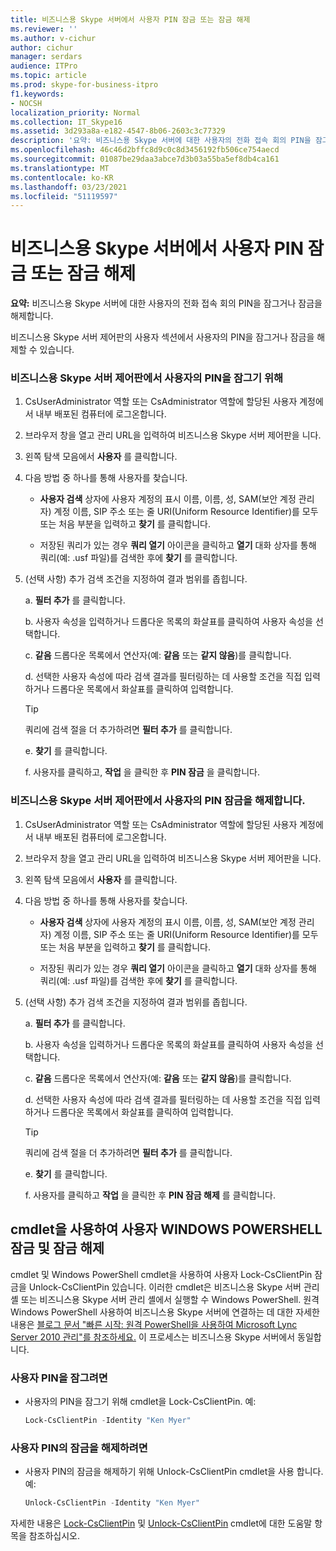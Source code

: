 ```yaml
---
title: 비즈니스용 Skype 서버에서 사용자 PIN 잠금 또는 잠금 해제
ms.reviewer: ''
ms.author: v-cichur
author: cichur
manager: serdars
audience: ITPro
ms.topic: article
ms.prod: skype-for-business-itpro
f1.keywords:
- NOCSH
localization_priority: Normal
ms.collection: IT_Skype16
ms.assetid: 3d293a8a-e182-4547-8b06-2603c3c77329
description: '요약: 비즈니스용 Skype 서버에 대한 사용자의 전화 접속 회의 PIN을 잠그거나 잠금을 해제합니다.'
ms.openlocfilehash: 46c46d2bffc8d9c0c8d3456192fb506ce754aecd
ms.sourcegitcommit: 01087be29daa3abce7d3b03a55ba5ef8db4ca161
ms.translationtype: MT
ms.contentlocale: ko-KR
ms.lasthandoff: 03/23/2021
ms.locfileid: "51119597"
---
```

# <a name="lock-or-unlock-a-user-pin-in-skype-for-business-server"></a>비즈니스용 Skype 서버에서 사용자 PIN 잠금 또는 잠금 해제
 
**요약:** 비즈니스용 Skype 서버에 대한 사용자의 전화 접속 회의 PIN을 잠그거나 잠금을 해제합니다.
  
비즈니스용 Skype 서버 제어판의 사용자  섹션에서 사용자의 PIN을 잠그거나 잠금을 해제할 수 있습니다.
  
### <a name="to-lock-a-users-pin-in-skype-for-business-server-control-panel"></a>비즈니스용 Skype 서버 제어판에서 사용자의 PIN을 잠그기 위해

1. CsUserAdministrator 역할 또는 CsAdministrator 역할에 할당된 사용자 계정에서 내부 배포된 컴퓨터에 로그온합니다.
    
2. 브라우저 창을 열고 관리 URL을 입력하여 비즈니스용 Skype 서버 제어판을 니다.  
    
3. 왼쪽 탐색 모음에서 **사용자** 를 클릭합니다.
    
4. 다음 방법 중 하나를 통해 사용자를 찾습니다.
    
    - **사용자 검색** 상자에 사용자 계정의 표시 이름, 이름, 성, SAM(보안 계정 관리자) 계정 이름, SIP 주소 또는 줄 URI(Uniform Resource Identifier)를 모두 또는 처음 부분을 입력하고 **찾기** 를 클릭합니다.
    
    - 저장된 쿼리가 있는 경우 **쿼리 열기** 아이콘을 클릭하고 **열기** 대화 상자를 통해 쿼리(예: .usf 파일)를 검색한 후에 **찾기** 를 클릭합니다.
    
5. (선택 사항) 추가 검색 조건을 지정하여 결과 범위를 좁힙니다.
    
   a. **필터 추가** 를 클릭합니다.
    
   b. 사용자 속성을 입력하거나 드롭다운 목록의 화살표를 클릭하여 사용자 속성을 선택합니다.
    
   c. **같음** 드롭다운 목록에서 연산자(예: **같음** 또는 **같지 않음**)를 클릭합니다.
    
   d. 선택한 사용자 속성에 따라 검색 결과를 필터링하는 데 사용할 조건을 직접 입력하거나 드롭다운 목록에서 화살표를 클릭하여 입력합니다.
    
    > [!TIP]
    > 쿼리에 검색 절을 더 추가하려면 **필터 추가** 를 클릭합니다. 
  
   e. **찾기** 를 클릭합니다.
    
   f. 사용자를 클릭하고, **작업** 을 클릭한 후 **PIN 잠금** 을 클릭합니다.
    
### <a name="to-unlock-a-users-pin-in-skype-for-business-server-control-panel"></a>비즈니스용 Skype 서버 제어판에서 사용자의 PIN 잠금을 해제합니다.

1. CsUserAdministrator 역할 또는 CsAdministrator 역할에 할당된 사용자 계정에서 내부 배포된 컴퓨터에 로그온합니다.
    
2. 브라우저 창을 열고 관리 URL을 입력하여 비즈니스용 Skype 서버 제어판을 니다.  
    
3. 왼쪽 탐색 모음에서 **사용자** 를 클릭합니다.
    
4. 다음 방법 중 하나를 통해 사용자를 찾습니다.
    
   - **사용자 검색** 상자에 사용자 계정의 표시 이름, 이름, 성, SAM(보안 계정 관리자) 계정 이름, SIP 주소 또는 줄 URI(Uniform Resource Identifier)를 모두 또는 처음 부분을 입력하고 **찾기** 를 클릭합니다.
    
   - 저장된 쿼리가 있는 경우 **쿼리 열기** 아이콘을 클릭하고 **열기** 대화 상자를 통해 쿼리(예: .usf 파일)를 검색한 후에 **찾기** 를 클릭합니다.
    
5. (선택 사항) 추가 검색 조건을 지정하여 결과 범위를 좁힙니다.
    
   a. **필터 추가** 를 클릭합니다.
    
   b. 사용자 속성을 입력하거나 드롭다운 목록의 화살표를 클릭하여 사용자 속성을 선택합니다.
    
   c. **같음** 드롭다운 목록에서 연산자(예: **같음** 또는 **같지 않음**)를 클릭합니다.
    
   d. 선택한 사용자 속성에 따라 검색 결과를 필터링하는 데 사용할 조건을 직접 입력하거나 드롭다운 목록에서 화살표를 클릭하여 입력합니다.
    
    > [!TIP]
    > 쿼리에 검색 절을 더 추가하려면 **필터 추가** 를 클릭합니다. 
  
   e. **찾기** 를 클릭합니다.
    
   f. 사용자를 클릭하고 **작업** 을 클릭한 후 **PIN 잠금 해제** 를 클릭합니다.
    
## <a name="locking-and-unlocking-user-pins-by-using-windows-powershell-cmdlets"></a>cmdlet을 사용하여 사용자 WINDOWS POWERSHELL 잠금 및 잠금 해제

cmdlet 및 Windows PowerShell cmdlet을 사용하여 사용자 Lock-CsClientPin 잠금을 Unlock-CsClientPin 있습니다. 이러한 cmdlet은 비즈니스용 Skype 서버 관리 셸 또는 비즈니스용 Skype 서버 관리 셸에서 실행할 수 Windows PowerShell. 원격 Windows PowerShell 사용하여 비즈니스용 Skype 서버에 연결하는 데 대한 자세한 내용은 [블로그 문서 "빠른 시작: 원격 PowerShell을 사용하여 Microsoft Lync Server 2010 관리"를 참조하세요.](https://go.microsoft.com/fwlink/p/?linkId=255876) 이 프로세스는 비즈니스용 Skype 서버에서 동일합니다.
  
### <a name="to-lock-a-user-pin"></a>사용자 PIN을 잠그려면

- 사용자의 PIN을 잠그기 위해 cmdlet을 Lock-CsClientPin. 예:
    
  ```PowerShell
  Lock-CsClientPin -Identity "Ken Myer"
  ```

### <a name="to-unlock-a-user-pin"></a>사용자 PIN의 잠금을 해제하려면

- 사용자 PIN의 잠금을 해제하기 위해 Unlock-CsClientPin cmdlet을 사용 합니다. 예:
    
  ```PowerShell
  Unlock-CsClientPin -Identity "Ken Myer"
  ```

자세한 내용은 [Lock-CsClientPin](/powershell/module/skype/lock-csclientpin?view=skype-ps) 및 [Unlock-CsClientPin](/powershell/module/skype/unlock-csclientpin?view=skype-ps) cmdlet에 대한 도움말 항목을 참조하십시오.